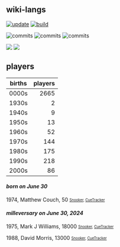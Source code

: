 ## wiki-langs
[![update](https://github.com/dreamerminsk/wiki-langs/actions/workflows/update-tables.yml/badge.svg)](https://github.com/dreamerminsk/wiki-langs/actions/workflows/update-tables.yml)
[![build](https://github.com/dreamerminsk/wiki-langs/actions/workflows/build.yml/badge.svg)](https://github.com/dreamerminsk/wiki-langs/actions/workflows/build.yml)

![commits](https://img.shields.io/github/commit-activity/y/dreamerminsk/wiki-langs)
![commits](https://img.shields.io/github/commit-activity/m/dreamerminsk/wiki-langs)
![commits](https://img.shields.io/github/commit-activity/w/dreamerminsk/wiki-langs)

![](https://img.shields.io/github/languages/code-size/dreamerminsk/wiki-langs)
![](https://img.shields.io/github/repo-size/dreamerminsk/wiki-langs)

## players
| births | players |
| :----: | ------: |
| 0000s | 2665 |
| 1930s | 2 |
| 1940s | 9 |
| 1950s | 13 |
| 1960s | 52 |
| 1970s | 144 |
| 1980s | 175 |
| 1990s | 218 |
| 2000s | 86 |

#### ***born on June 30***
1974, Matthew Couch, 50 <sub><sup>[Snooker](http://www.snooker.org/res/index.asp?player=29), [CueTracker](http://cuetracker.net/Players/matthew-couch/)</sup></sub>


#### ***milleversary on June 30, 2024***
1975, Mark J Williams, 18000 <sub><sup>[Snooker](http://www.snooker.org/res/index.asp?player=1), [CueTracker](http://cuetracker.net/Players/mark-williams/)</sup></sub>

1988, David Morris, 13000 <sub><sup>[Snooker](http://www.snooker.org/res/index.asp?player=190), [CueTracker](http://cuetracker.net/Players/david-morris/)</sup></sub>



